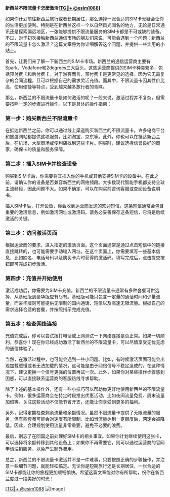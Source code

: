 **新西兰不限流量卡怎麽激活[[TG💪+ @esim1088](https://t.me/s/esim1088)]**

如果你计划前往新西兰旅行或者长期居住，那么选择一张合适的SIM卡无疑会让你的生活更加便利。特别是在新西兰这样一个以自然风光闻名的地方，无论是日常通讯还是探索偏远地区，一张能够提供不限流量服务的SIM卡都是不可或缺的装备。不过，对于初次接触新西兰通信市场的朋友们来说，可能会遇到一个问题：新西兰的不限流量卡怎么激活？这篇文章将为你详细解答这个问题，并提供一些实用的小贴士。

首先，让我们来了解一下新西兰的SIM卡市场。新西兰的通信运营商主要有Spark、Vodafone和2degrees三大巨头。这些运营商提供的SIM卡种类繁多，包括预付费卡和后付费卡。对于游客而言，预付费卡是更常见的选择，因为它无需复杂的合同流程，且可以根据自己的需求灵活充值。而其中，不限流量卡因其性价比高、使用便捷等特点，受到越来越多旅行者的青睐。

那么，新西兰的不限流量卡是如何激活的呢？一般来说，激活过程并不复杂，但需要按照一定的步骤进行操作。以下是具体的操作指南：

### **第一步：购买新西兰不限流量卡**
在抵达新西兰之前，你可以通过线上渠道购买新西兰的不限流量卡。许多电商平台和旅游网站都提供这项服务，比如淘宝、京东等。此外，你也可以在抵达新西兰后，在机场、大型商场或便利店找到这些卡片。购买时，建议选择信誉良好的商家，确保卡的质量和服务保障。

### **第二步：插入SIM卡并检查设备**
购买到SIM卡后，你需要将其插入你的手机或其他支持SIM卡的设备中。在此之前，请确认你的设备是否兼容新西兰的网络频段。大多数现代智能手机都支持全球主流频段，因此问题不大。如果不确定，可以在购买前咨询客服或查阅设备说明书。

插入SIM卡后，打开设备，你会收到运营商发送的欢迎短信。这条短信通常会包含重要的激活信息，例如激活网址或激活码。请务必妥善保存这条短信，它将是后续激活的关键。

### **第三步：访问激活页面**
根据运营商的要求，进入指定的激活页面。这个页面通常是通过点击短信中的链接直接跳转的，也可能需要手动输入网址。在这个页面上，你需要填写一些基本信息，比如姓名、电话号码以及购买卡片时获得的激活码。填写完成后，点击提交按钮即可完成初步激活。

### **第四步：充值并开始使用**
激活成功后，你需要为SIM卡充值。新西兰的不限流量卡通常有多种套餐可供选择，从基础版到豪华版应有尽有。基础版可能只包含一定量的通话时间和少量流量，而豪华版则可能提供无限制的国内通话、短信以及高速无限流量。根据自己的需求选择合适的套餐，并按照指示完成充值。

### **第五步：检查网络连接**
充值完成后，你可以尝试拨打电话或上网测试一下网络连接是否正常。如果一切顺利，恭喜你！现在你已经成功激活了新西兰的不限流量卡，可以尽情享受无忧无虑的通信体验了。

当然，在激活过程中，也可能会遇到一些小问题。比如，有时候激活页面可能会出现加载缓慢或者无法加载的情况，这可能是由于网络信号不稳定造成的。在这种情况下，建议更换一个信号更强的位置再试一次。此外，如果你对某些操作步骤感到困惑，可以直接联系运营商的客服热线寻求帮助。

除了上述的基本操作外，还有一些小技巧可以帮助你更好地使用新西兰的不限流量卡。例如，很多运营商会在特定时段推出优惠活动，比如夜间流量免费、周末流量加倍等。关注这些活动不仅能节省开支，还能让你享受到更多的福利。

另外，记得定期检查剩余流量和余额情况。虽然不限流量卡提供了无限流量的服务，但有些套餐可能会对速度有所限制，比如当流量达到一定额度后，网速会被降低。因此，合理规划使用流量非常重要，避免不必要的浪费。

最后，别忘了在回国之前处理好SIM卡的相关事宜。如果你计划继续使用这张卡，可以选择将余额转移到其他设备上；如果你不再需要它，则可以通过运营商的官网申请注销服务，以免产生额外费用。

总之，新西兰的不限流量卡激活并不是一件难事，只要按照正确的步骤操作，并注意一些细节问题，就能轻松搞定。无论你是短期旅行还是长期居住，一张合适的SIM卡都能让你的旅程更加顺畅愉快。希望这篇文章能对你有所帮助，祝你在新西兰度过一段美好的时光！

[[TG💪+ @esim1088](https://t.me/s/esim1088) ![Image](https://i.postimg.cc/4NQfJmqS/Snipaste-2025-05-13-00-14-12.png)]